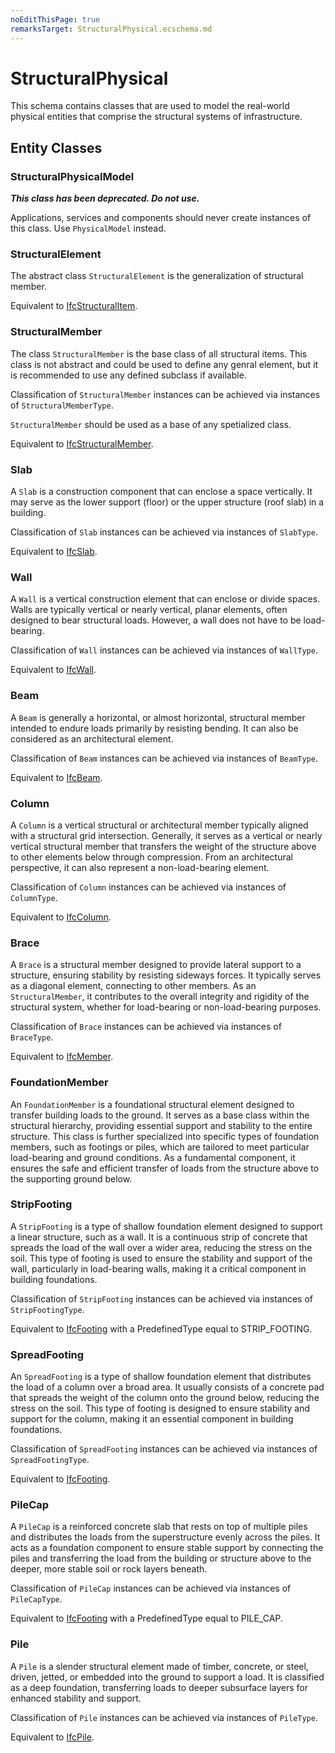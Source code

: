 ```yaml
---
noEditThisPage: true
remarksTarget: StructuralPhysical.ecschema.md
---
```


# StructuralPhysical

This schema contains classes that are used to model the real-world physical entities that comprise the structural systems of infrastructure.

## Entity Classes

### StructuralPhysicalModel

***This class has been deprecated. Do not use.***

Applications, services and components should never create instances of this class. Use `PhysicalModel` instead.

### StructuralElement
The abstract class `StructuralElement` is the generalization of structural member.

Equivalent to [IfcStructuralItem](https://standards.buildingsmart.org/IFC/RELEASE/IFC4_3/HTML/lexical/IfcStructuralItem.htm).

### StructuralMember
The class `StructuralMember` is the base class of all structural items. This class is not abstract and could be used to define any genral element, but it is recommended to use any defined subclass if available.

Classification of `StructuralMember` instances can be achieved via instances of `StructuralMemberType`.

`StructuralMember` should be used as a base of any spetialized class.

Equivalent to [IfcStructuralMember](https://standards.buildingsmart.org/IFC/RELEASE/IFC4_3/HTML/lexical/IfcStructuralMember.htm).

### Slab
A `Slab` is a construction component that can enclose a space vertically. It may serve as the lower support (floor) or the upper structure (roof slab) in a building.

Classification of `Slab` instances can be achieved via instances of `SlabType`.

Equivalent to [IfcSlab](https://standards.buildingsmart.org/IFC/RELEASE/IFC4_3/HTML/lexical/IfcSlab.htm).

### Wall
A `Wall` is a vertical construction element that can enclose or divide spaces. Walls are typically vertical or nearly vertical, planar elements, often designed to bear structural loads. However, a wall does not have to be load-bearing.

Classification of `Wall` instances can be achieved via instances of `WallType`.

Equivalent to [IfcWall](https://standards.buildingsmart.org/IFC/RELEASE/IFC4_3/HTML/lexical/IfcWall.htm).

### Beam
A `Beam` is generally a horizontal, or almost horizontal, structural member intended to endure loads primarily by resisting bending. It can also be considered as an architectural element.

Classification of `Beam` instances can be achieved via instances of `BeamType`.

Equivalent to [IfcBeam](https://standards.buildingsmart.org/IFC/RELEASE/IFC4_3/HTML/lexical/IfcBeam.htm).

### Column
A `Column` is a vertical structural or architectural member typically aligned with a structural grid intersection. Generally, it serves as a vertical or nearly vertical structural member that transfers the weight of the structure above to other elements below through compression. From an architectural perspective, it can also represent a non-load-bearing element.

Classification of `Column` instances can be achieved via instances of `ColumnType`.

Equivalent to [IfcColumn](https://standards.buildingsmart.org/IFC/RELEASE/IFC4_3/HTML/lexical/IfcColumn.htm).

### Brace
A `Brace` is a structural member designed to provide lateral support to a structure, ensuring stability by resisting sideways forces. It typically serves as a diagonal element, connecting to other members. As an `StructuralMember`, it contributes to the overall integrity and rigidity of the structural system, whether for load-bearing or non-load-bearing purposes.

Classification of `Brace` instances can be achieved via instances of `BraceType`.

Equivalent to [IfcMember](https://standards.buildingsmart.org/IFC/RELEASE/IFC4_3/HTML/lexical/IfcMember.htm).

### FoundationMember
An `FoundationMember` is a foundational structural element designed to transfer building loads to the ground. It serves as a base class within the structural hierarchy, providing essential support and stability to the entire structure. This class is further specialized into specific types of foundation members, such as footings or piles, which are tailored to meet particular load-bearing and ground conditions. As a fundamental component, it ensures the safe and efficient transfer of loads from the structure above to the supporting ground below.

### StripFooting
A `StripFooting` is a type of shallow foundation element designed to support a linear structure, such as a wall. It is a continuous strip of concrete that spreads the load of the wall over a wider area, reducing the stress on the soil. This type of footing is used to ensure the stability and support of the wall, particularly in load-bearing walls, making it a critical component in building foundations.

Classification of `StripFooting` instances can be achieved via instances of `StripFootingType`.

Equivalent to [IfcFooting](https://standards.buildingsmart.org/IFC/RELEASE/IFC4_3/HTML/lexical/IfcFooting.htm) with a PredefinedType equal to STRIP_FOOTING.

### SpreadFooting
An `SpreadFooting` is a type of shallow foundation element that distributes the load of a column over a broad area. It usually consists of a concrete pad that spreads the weight of the column onto the ground below, reducing the stress on the soil. This type of footing is designed to ensure stability and support for the column, making it an essential component in building foundations.

Classification of `SpreadFooting` instances can be achieved via instances of `SpreadFootingType`.

Equivalent to [IfcFooting](https://standards.buildingsmart.org/IFC/RELEASE/IFC4_3/HTML/lexical/IfcFooting.htm).

### PileCap
A `PileCap` is a reinforced concrete slab that rests on top of multiple piles and distributes the loads from the superstructure evenly across the piles. It acts as a foundation component to ensure stable support by connecting the piles and transferring the load from the building or structure above to the deeper, more stable soil or rock layers beneath.

Classification of `PileCap` instances can be achieved via instances of `PileCapType`.

Equivalent to [IfcFooting](https://standards.buildingsmart.org/IFC/RELEASE/IFC4_3/HTML/lexical/IfcFooting.htm) with a PredefinedType equal to PILE_CAP.

### Pile
A `Pile` is a slender structural element made of timber, concrete, or steel, driven, jetted, or embedded into the ground to support a load. It is classified as a deep foundation, transferring loads to deeper subsurface layers for enhanced stability and support.

Classification of `Pile` instances can be achieved via instances of `PileType`.

Equivalent to [IfcPile](https://standards.buildingsmart.org/IFC/RELEASE/IFC4_3/HTML/lexical/IfcPile.htm).
